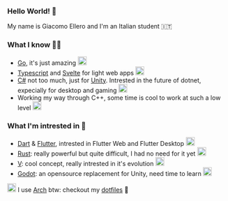 ### Hello World! 👋

My name is Giacomo Ellero and I'm an Italian student 🇮🇹

### What I know 👨‍💻

- [Go](https://github.com/golang/go), it's just amazing <img src="https://camo.githubusercontent.com/98ed65187a84ecf897273d9fa18118ce45845057/68747470733a2f2f7261772e6769746875622e636f6d2f676f6c616e672d73616d706c65732f676f706865722d766563746f722f6d61737465722f676f706865722e706e67" height=20px />
- [Typescript](https://github.com/microsoft/TypeScript) and [Svelte](https://svelte.dev) for light web apps <img src="https://svelte.dev/favicon.png" height=20px/>
- [C#](https://dotnet.microsoft.com/) not too much, just for [Unity](https://unity.com/). Intrested in the future of dotnet, expecially for desktop and gaming <img src="https://imgur.com/download/BbiPAS7/" height=20px/>
- Working my way through C++, some time is cool to work at such a low level <img src="https://user-images.githubusercontent.com/42747200/46140125-da084900-c26d-11e8-8ea7-c45ae6306309.png" height=20px/>

### What I'm intrested in 📖

- [Dart](https://dart.dev/) & [Flutter](https://github.com/flutter/flutter), intrested in Flutter Web and Flutter Desktop <img src="https://api.flutter.dev/flutter/static-assets/favicon.png"  height=20px/>
- [Rust](https://github.com/rust-lang/rust): really powerful but quite difficult, I had no need for it yet <img src="https://avatars.githubusercontent.com/u/5430905"  height=20px/>
- [V](https://github.com/vlang/v): cool concept, really intrested in it's evolution <img src="https://raw.githubusercontent.com/vlang/v-logo/master/dist/v-logo.svg" height=20px/>
- [Godot](https://github.com/godotengine/godot): an opensource replacement for Unity, need time to learn <img src="https://upload.wikimedia.org/wikipedia/commons/thumb/6/6a/Godot_icon.svg/1200px-Godot_icon.svg.png" height=20px/>

<img src="https://upload.wikimedia.org/wikipedia/commons/thumb/a/a5/Archlinux-icon-crystal-64.svg/1200px-Archlinux-icon-crystal-64.svg.png" height=20px/> I use [Arch](https://archlinux.org) btw: checkout my [dotfiles](https://github.com/billy4479/dotfiles) 🐧

